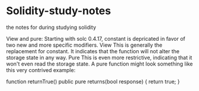 # Solidity-study-notes
the notes for during studying solidity

View and pure:
Starting with solc 0.4.17, constant is depricated in favor of two new and more specific modifiers.
View This is generally the replacement for constant. It indicates that the function will not alter the storage state in any way.
Pure This is even more restrictive, indicating that it won't even read the storage state.
A pure function might look something like this very contrived example:

function returnTrue() public pure returns(bool response) {
    return true;
}
